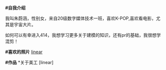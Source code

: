 **#自我介绍**

我叫朱蔚涵，性别女，来自20级数字媒体技术一班，喜欢K-POP,喜欢看电影，尤其是宇宙大片。

如何可以有幸进入414，我想学习更多关于建模的知识，还有pr的基础，我很想学混剪！


**#喜欢的照片**
[linear](https://github.com/ally0607/all-in-ally/blob/main/file01/QQ%E5%9B%BE%E7%89%8720210513162113.jpg)

**#作品**
*关于美工
[linear]
